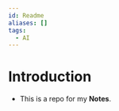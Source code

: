 ```yaml
---
id: Readme
aliases: []
tags:
  - AI
---
```


# Introduction

- This is a repo for my **Notes**.
